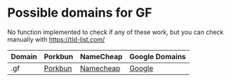 # Possible domains for GF

No function implemented to check if any of these work, but you can check manually with https://tld-list.com/

| Domain | Porkbun | NameCheap | Google Domains |
|---|---|---|---|
| .gf | [Porkbun](https://porkbun.com/checkout/search?prb=e814663da1&tlds=&idnLanguage=&search=search&q=.gf) | [Namecheap](https://www.namecheap.com/domains/registration/results/?domain=.gf) | [Google](https://domains.google.com/registrar/search?searchTerm=.gf) |
